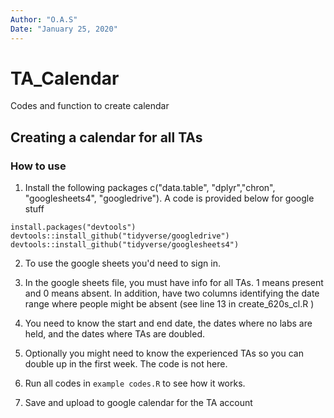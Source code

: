 ```yaml
---
Author: "O.A.S"
Date: "January 25, 2020"
---
```


# TA_Calendar
Codes and function to create calendar

## Creating a calendar for all TAs

### How to use

1. Install the following packages c("data.table", "dplyr","chron", "googlesheets4", "googledrive"). A code is provided below for google stuff

```{r, eval=FALSE}
install.packages("devtools")
devtools::install_github("tidyverse/googledrive")
devtools::install_github("tidyverse/googlesheets4")
```

2. To use the google sheets you'd need to sign in.

3. In the google sheets file, you must have info for all TAs. 1 means present and 0 means absent.  In addition, have two columns identifying the date range where people might be absent (see line 13 in create_620s_cl.R )

4. You need to know the start and end date, the dates where no labs are held, and the dates where TAs are doubled.

5. Optionally you might need to know the experienced TAs so you can double up in the first week. The code is not here.

6. Run all codes in ```example codes.R``` to see how it works.

7. Save and upload to google calendar for the TA account

